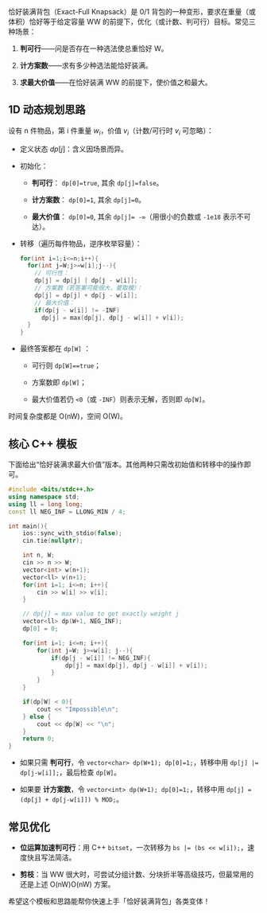 恰好装满背包（Exact-Full Knapsack）是 0/1 背包的一种变形，要求在重量（或体积）恰好等于给定容量 WW 的前提下，优化（或计数、判可行）目标。常见三种场景：

1. **判可行**——问是否存在一种选法使总重恰好 W。
    
2. **计方案数**——求有多少种选法能恰好装满。
    
3. **求最大价值**——在恰好装满 WW 的前提下，使价值之和最大。
    

## 1D 动态规划思路

设有 n 件物品，第 i 件重量 $w_i$，价值 $v_i$（计数/可行时 $v_i$ 可忽略）：

- 定义状态 $dp[j]$：含义因场景而异。
    
- 初始化：
    
    - **判可行**： `dp[0]=true`, 其余 `dp[j]=false`。
        
    - **计方案数**： `dp[0]=1`, 其余 `dp[j]=0`。
        
    - **最大价值**： `dp[0]=0`, 其余 `dp[j]= -∞`（用很小的负数或 `-1e18` 表示不可达）。
        
- 转移（遍历每件物品，逆序枚举容量）：
    
    ```cpp
    for(int i=1;i<=n;i++){
      for(int j=W;j>=w[i];j--){
        // 可行性：
        dp[j] = dp[j] | dp[j - w[i]];
        // 方案数（若答案可能很大，要取模）：
        dp[j] = dp[j] + dp[j - w[i]];
        // 最大价值：
        if(dp[j - w[i]] != -INF)
          dp[j] = max(dp[j], dp[j - w[i]] + v[i]);
      }
    }
    ```
    
- 最终答案都在 `dp[W]` ：
    
    - 可行则 `dp[W]==true`；
        
    - 方案数即 `dp[W]`；
        
    - 最大价值若仍 `<0`（或 `-INF`）则表示无解，否则即 `dp[W]`。
        

时间复杂度都是 O(nW)，空间 O(W)。

## 核心 C++ 模板

下面给出“恰好装满求最大价值”版本。其他两种只需改初始值和转移中的操作即可。

```cpp
#include <bits/stdc++.h>
using namespace std;
using ll = long long;
const ll NEG_INF = LLONG_MIN / 4;

int main(){
    ios::sync_with_stdio(false);
    cin.tie(nullptr);

    int n, W;
    cin >> n >> W;
    vector<int> w(n+1);
    vector<ll> v(n+1);
    for(int i=1; i<=n; i++){
        cin >> w[i] >> v[i];
    }

    // dp[j] = max value to get exactly weight j
    vector<ll> dp(W+1, NEG_INF);
    dp[0] = 0;

    for(int i=1; i<=n; i++){
        for(int j=W; j>=w[i]; j--){
            if(dp[j - w[i]] != NEG_INF){
                dp[j] = max(dp[j], dp[j - w[i]] + v[i]);
            }
        }
    }

    if(dp[W] < 0){
        cout << "Impossible\n";
    } else {
        cout << dp[W] << "\n";
    }
    return 0;
}
```

- 如果只需 **判可行**，令 `vector<char> dp(W+1); dp[0]=1;`，转移中用 `dp[j] |= dp[j-w[i]];`，最后检查 `dp[W]`。
    
- 如果要 **计方案数**，令 `vector<int> dp(W+1); dp[0]=1;`，转移中用 `dp[j] = (dp[j] + dp[j-w[i]]) % MOD;`。
    

## 常见优化

- **位运算加速判可行**：用 C++ `bitset`，一次转移为 `bs |= (bs << w[i]);`，速度快且写法简洁。
    
- **剪枝**：当 WW 很大时，可尝试分组计数、分块折半等高级技巧，但最常用的还是上述 O(nW)O(nW) 方案。
    

希望这个模板和思路能帮你快速上手「恰好装满背包」各类变体！
